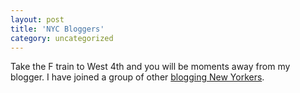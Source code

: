 ```yaml
---
layout: post
title: 'NYC Bloggers'
category: uncategorized
---
```


Take the F train to West 4th and you will be moments away from my blogger.  I have joined a group of other <a href="http://www.nycbloggers.com/station.asp?stop_id=200">blogging New Yorkers</a>.
